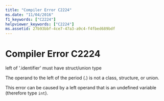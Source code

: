 ```yaml
---
title: "Compiler Error C2224"
ms.date: "11/04/2016"
f1_keywords: ["C2224"]
helpviewer_keywords: ["C2224"]
ms.assetid: 27b93bbf-4ce7-47a3-a9c4-f4fbed689bdf
---
```

# Compiler Error C2224

left of '.identifier' must have struct/union type

The operand to the left of the period (.) is not a class, structure, or union.

This error can be caused by a left operand that is an undefined variable (therefore type `int`).